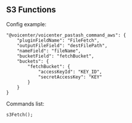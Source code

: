 S3 Functions
---

Config example:
````
"@voicenter/voicenter_pastash_command_aws": {
    "pluginFieldName": "FileFetch",
    "outputFileField": "destFilePath",
    "nameField": "fileName",
    "bucketField": "fetchBucket",
    "buckets": {
        "fetchBucket": {
            "accessKeyId": "KEY_ID",
            "secretAccessKey": "KEY"
        }
    }
}
````

Commands list:
````
s3Fetch();
````